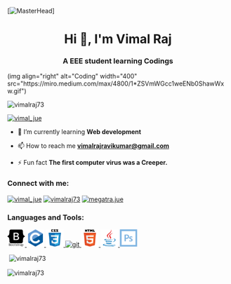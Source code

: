 [![MasterHead](https://www.canva.com/design/DAFUWGBbQyk/Y1vqTGMCpI7UBWIzlb-V1g/watch?utm_content=DAFUWGBbQyk&utm_campaign=celebratory_first_publish&utm_medium=link&utm_source=celebratory_first_publish)]
<h1 align="center">Hi 👋, I'm Vimal Raj</h1>
<h3 align="center">A EEE student learning Codings</h3>
(img align="right" alt="Coding" width="400" src="https://miro.medium.com/max/4800/1*ZSVmWGcc1weENb0ShawWxw.gif")

<p align="left"> <img src="https://komarev.com/ghpvc/?username=vimalraj73&label=Profile%20views&color=0e75b6&style=flat" alt="vimalraj73" /> </p>

<p align="left"> <a href="https://twitter.com/vimal_jue" target="blank"><img src="https://img.shields.io/twitter/follow/vimal_jue?logo=twitter&style=for-the-badge" alt="vimal_jue" /></a> </p>

- 🌱 I’m currently learning **Web development**

- 📫 How to reach me **vimalrajravikumar@gmail.com**

- ⚡ Fun fact **The first computer virus was a Creeper.**

<h3 align="left">Connect with me:</h3>
<p align="left">
<a href="https://twitter.com/vimal_jue" target="blank"><img align="center" src="https://raw.githubusercontent.com/rahuldkjain/github-profile-readme-generator/master/src/images/icons/Social/twitter.svg" alt="vimal_jue" height="30" width="40" /></a>
<a href="https://linkedin.com/in/vimalraj73" target="blank"><img align="center" src="https://raw.githubusercontent.com/rahuldkjain/github-profile-readme-generator/master/src/images/icons/Social/linked-in-alt.svg" alt="vimalraj73" height="30" width="40" /></a>
<a href="https://instagram.com/megatra.jue" target="blank"><img align="center" src="https://raw.githubusercontent.com/rahuldkjain/github-profile-readme-generator/master/src/images/icons/Social/instagram.svg" alt="megatra.jue" height="30" width="40" /></a>
</p>

<h3 align="left">Languages and Tools:</h3>
<p align="left"> <a href="https://getbootstrap.com" target="_blank" rel="noreferrer"> <img src="https://raw.githubusercontent.com/devicons/devicon/master/icons/bootstrap/bootstrap-plain-wordmark.svg" alt="bootstrap" width="40" height="40"/> </a> <a href="https://www.cprogramming.com/" target="_blank" rel="noreferrer"> <img src="https://raw.githubusercontent.com/devicons/devicon/master/icons/c/c-original.svg" alt="c" width="40" height="40"/> </a> <a href="https://www.w3schools.com/css/" target="_blank" rel="noreferrer"> <img src="https://raw.githubusercontent.com/devicons/devicon/master/icons/css3/css3-original-wordmark.svg" alt="css3" width="40" height="40"/> </a> <a href="https://git-scm.com/" target="_blank" rel="noreferrer"> <img src="https://www.vectorlogo.zone/logos/git-scm/git-scm-icon.svg" alt="git" width="40" height="40"/> </a> <a href="https://www.w3.org/html/" target="_blank" rel="noreferrer"> <img src="https://raw.githubusercontent.com/devicons/devicon/master/icons/html5/html5-original-wordmark.svg" alt="html5" width="40" height="40"/> </a> <a href="https://www.java.com" target="_blank" rel="noreferrer"> <img src="https://raw.githubusercontent.com/devicons/devicon/master/icons/java/java-original.svg" alt="java" width="40" height="40"/> </a> <a href="https://www.photoshop.com/en" target="_blank" rel="noreferrer"> <img src="https://raw.githubusercontent.com/devicons/devicon/master/icons/photoshop/photoshop-line.svg" alt="photoshop" width="40" height="40"/> </a> </p>

<p>&nbsp;<img align="center" src="https://github-readme-stats.vercel.app/api?username=vimalraj73&show_icons=true&locale=en" alt="vimalraj73" /></p>

<p><img align="center" src="https://github-readme-streak-stats.herokuapp.com/?user=vimalraj73&" alt="vimalraj73" /></p>
